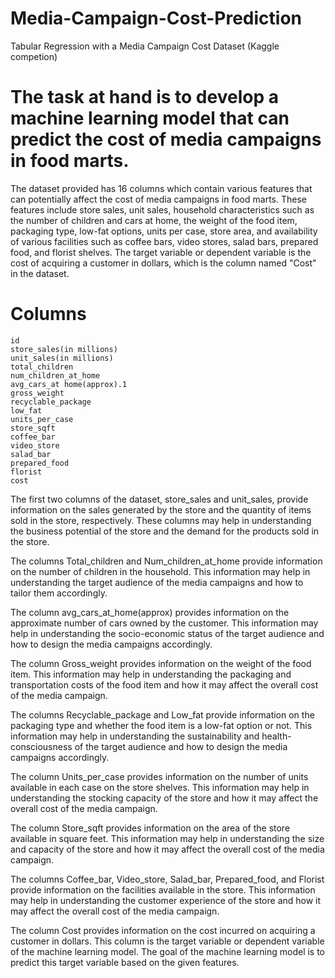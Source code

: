 # Media-Campaign-Cost-Prediction
Tabular Regression with a Media Campaign Cost Dataset (Kaggle competion)
# The task at hand is to develop a machine learning model that can predict the cost of media campaigns in food marts.
The dataset provided has 16 columns which contain various features that can potentially affect the cost of media campaigns in food marts. These features include store sales, unit sales, household characteristics such as the number of children and cars at home, the weight of the food item, packaging type, low-fat options, units per case, store area, and availability of various facilities such as coffee bars, video stores, salad bars, prepared food, and florist shelves. The target variable or dependent variable is the cost of acquiring a customer in dollars, which is the column named "Cost" in the dataset.
# Columns
    id
    store_sales(in millions)
    unit_sales(in millions)
    total_children
    num_children_at_home
    avg_cars_at home(approx).1
    gross_weight
    recyclable_package
    low_fat
    units_per_case
    store_sqft
    coffee_bar
    video_store
    salad_bar
    prepared_food
    florist
    cost
The first two columns of the dataset, store_sales and unit_sales, provide information on the sales generated by the store and the quantity of items sold in the store, respectively. These columns may help in understanding the business potential of the store and the demand for the products sold in the store.

The columns Total_children and Num_children_at_home provide information on the number of children in the household. This information may help in understanding the target audience of the media campaigns and how to tailor them accordingly.

The column avg_cars_at_home(approx) provides information on the approximate number of cars owned by the customer. This information may help in understanding the socio-economic status of the target audience and how to design the media campaigns accordingly.

The column Gross_weight provides information on the weight of the food item. This information may help in understanding the packaging and transportation costs of the food item and how it may affect the overall cost of the media campaign.

The columns Recyclable_package and Low_fat provide information on the packaging type and whether the food item is a low-fat option or not. This information may help in understanding the sustainability and health-consciousness of the target audience and how to design the media campaigns accordingly.

The column Units_per_case provides information on the number of units available in each case on the store shelves. This information may help in understanding the stocking capacity of the store and how it may affect the overall cost of the media campaign.

The column Store_sqft provides information on the area of the store available in square feet. This information may help in understanding the size and capacity of the store and how it may affect the overall cost of the media campaign.

The columns Coffee_bar, Video_store, Salad_bar, Prepared_food, and Florist provide information on the facilities available in the store. This information may help in understanding the customer experience of the store and how it may affect the overall cost of the media campaign.

The column Cost provides information on the cost incurred on acquiring a customer in dollars. This column is the target variable or dependent variable of the machine learning model. The goal of the machine learning model is to predict this target variable based on the given features.
